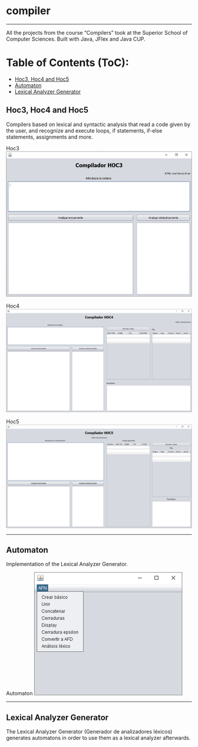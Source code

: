 # compiler
---------------
All the projects from the course “Compilers” took at the Superior School of Computer Sciences. Built with Java, JFlex and Java CUP.


Table of Contents (ToC):
=========================
* [Hoc3, Hoc4 and Hoc5](#hoc3-hoc4-hoc5)
* [Automaton](#automaton)
* [Lexical Analyzer Generator](#lexical-analyzer-generator)


## Hoc3, Hoc4 and Hoc5
Compilers based on lexical and syntactic analysis that read a code given by the user, and recognize and execute loops, if statements, if-else statements, assignments and more.

Hoc3
![Hoc3](doc/imgs/hoc3.png)

Hoc4
![Hoc4](doc/imgs/hoc4.png)

Hoc5
![Hoc5](doc/imgs/hoc5.png)

---

## Automaton
Implementation of the Lexical Analyzer Generator.

Automaton
![Hoc4](doc/imgs/automaton.png)

---

## Lexical Analyzer Generator
The Lexical Analyzer Generator (Generador de analizadores léxicos) generates automatons in order to use them as a lexical analyzer afterwards.
